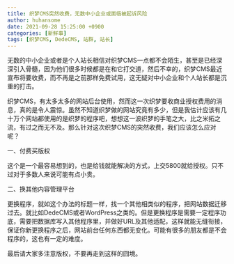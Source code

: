 ```yaml
---
title: 织梦CMS突然收费，无数中小企业或面临被起诉风险
author: huhansome
date: 2021-09-28 15:25:00 +0900
categories: [新鲜事]
tags: [织梦CMS, DedeCMS, 站群, 站长]
---
```



无数的中小企业或者是个人站长相信对织梦CMS一点都不会陌生，甚至是已经深深引入骨髓，因为他们很多时候都是在和它打交道，然后不幸的，织梦CMS最近宣布将要收费，而不再是之前那样免费试用，这无疑对中小企业和个人站长都是沉重的打击。

织梦CMS，有太多太多的网站后台使用，然而这一次织梦要收商业授权费用的消息，真的是令人震惊。虽然不知道织梦做的网站究竟有多少，但是我估计应该有几十万个网站都使用的是织梦的程序吧，想想这一波织梦的手笔之大，比之米拓之流，有过之而无不及。那么针对这次织梦CMS的突然收费，我们应该怎么应对呢？


一、付费买版权

这个是一个最容易想到的，也是给钱就能解决的方式，上交5800就给授权。只不过对于多数人来说可能有点小贵。


二、换其他内容管理平台

更换程序，就如这个办法的标题一样，找一个其他相类似的程序，把网站数据迁移过去。就比如DedeCMS或者WordPress之类的。但是更换程序是需要一定程序功底，需要把数据库写入其他程序里，并做好URL及其他适配，这样就能无缝衔接，保证你新更换程序之后，网站前台任何东西都无变化。可能有很多的朋友都是不会程序的，这也有一定的难度。

最后请大家多注意版权，不要再走到这样的囧境。